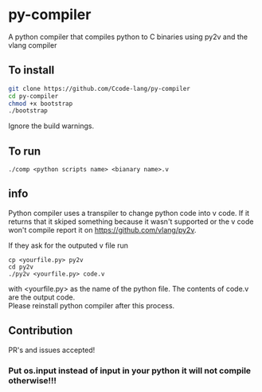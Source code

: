 # py-compiler
A python compiler that compiles python to C binaries using py2v and the vlang compiler


## To install
```bash
git clone https://github.com/Ccode-lang/py-compiler
cd py-compiler
chmod +x bootstrap
./bootstrap
```  
Ignore the build warnings.

## To run
```./comp <python scripts name> <bianary name>.v```

## info
Python compiler uses a transpiler to change python code into v code. If it returns that it skiped something because it wasn't supported or the v code won't compile report it on https://github.com/vlang/py2v.  
  
If they ask for the outputed v file run
```
cp <yourfile.py> py2v
cd py2v
./py2v <yourfile.py> code.v
```
with <yourfile.py> as the name of the python file. The contents of code.v are the output code.  
Please reinstall python compiler after this process.


## Contribution
PR's and issues accepted!

### Put os.input instead of input in your python it will not compile otherwise!!!

